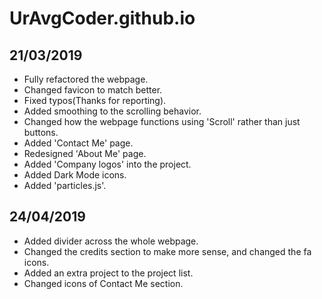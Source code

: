 # UrAvgCoder.github.io

## 21/03/2019
- Fully refactored the webpage.
- Changed favicon to match better.
- Fixed typos(Thanks for reporting).
- Added smoothing to the scrolling behavior.
- Changed how the webpage functions using 'Scroll' rather than just buttons.
- Added 'Contact Me' page.
- Redesigned 'About Me' page.
- Added 'Company logos' into the project.
- Added Dark Mode icons.
- Added 'particles.js'.

## 24/04/2019
- Added divider across the whole webpage.
- Changed the credits section to make more sense, and changed the fa icons.
- Added an extra project to the project list.
- Changed icons of Contact Me section.
